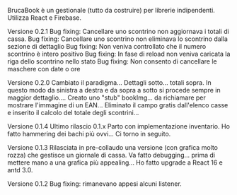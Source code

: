 BrucaBook è un gestionale (tutto da costruire) per librerie indipendenti.
Utilizza React e Firebase.

Versione 0.2.1
Bug fixing: Cancellare uno scontrino non aggiornava i totali di cassa.
Bug fixing: Cancellare uno scontrino non eliminava lo scontrino dalla sezione di dettaglio
Bug fixing: Non veniva controllato che il numero scontrino è intero positivo
Bug fixing: In fase di reload non veniva caricata la riga dello scontrino nello stato
Bug fixing: Non consento di cancellare le maschere con date o ore



Versione 0.2.0
Cambiato il paradigma... Dettagli sotto... totali sopra. In questo modo da sinistra a destra e da sopra a sotto si procede sempre
in maggior dettaglio....
Creato uno "stub" bookImg... da richiamare per mostrare l'immagine di un EAN...
Eliminato il campo gratis dall'elenco casse e inserito il calcolo del totale degli scontrini...


Versione 0.1.4 
Ultimo rilascio 0.1.x Parto con implementazione inventario. Ho fatto hammering dei bachi più ovvi... Ci torno in seguito.

Versione 0.1.3
Rilasciata in pre-collaudo una versione (con grafica molto rozza) che gestisce un giornale di cassa.
Va fatto debugging... prima di mettere mano a una grafica più appealing...
Ho fatto upgrade a React 16 e antd 3.0.


Versione 0.1.2
Bug fixing: rimanevano appesi alcuni listener. 

